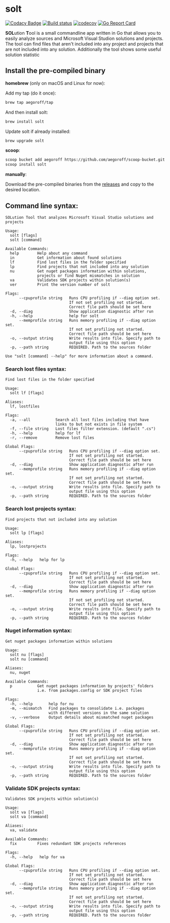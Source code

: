 solt
====

[![Codacy Badge](https://api.codacy.com/project/badge/Grade/b8b9bdf73cfb4e97888b6ff7b48bfc84)](https://app.codacy.com/manual/egoroff/solt?utm_source=github.com&utm_medium=referral&utm_content=aegoroff/solt&utm_campaign=Badge_Grade_Dashboard)
[![Build status](https://ci.appveyor.com/api/projects/status/tgx6ai9erbgfq2ij?svg=true)](https://ci.appveyor.com/project/aegoroff/solt) [![codecov](https://codecov.io/gh/aegoroff/solt/branch/master/graph/badge.svg)](https://codecov.io/gh/aegoroff/solt) [![Go Report Card](https://goreportcard.com/badge/github.com/aegoroff/solt)](https://goreportcard.com/report/github.com/aegoroff/solt)

**SOL**ution **T**ool is a small commandline app written in Go that allows you to easily analyze
sources and Microsoft Visual Studion solutions and projects.
The tool can find files that aren't included into any project and projects that
are not included into any solution. Additionally the tool shows some useful
solution statistic

## Install the pre-compiled binary

**homebrew** (only on macOS and Linux for now):

Add my tap (do it once):
```sh
brew tap aegoroff/tap
```
And then install solt:
```sh
brew install solt
```
Update solt if already installed:
```sh
brew upgrade solt
```

**scoop**:

```sh
scoop bucket add aegoroff https://github.com/aegoroff/scoop-bucket.git
scoop install solt
```

**manually**:

Download the pre-compiled binaries from the [releases](https://github.com/aegoroff/solt/releases) and
copy to the desired location.

Command line syntax:
--------------------
```
SOLution Tool that analyzes Microsoft Visual Studio solutions and projects

Usage:
  solt [flags]
  solt [command]

Available Commands:
  help        Help about any command
  in          Get information about found solutions
  lf          Find lost files in the folder specified
  lp          Find projects that not included into any solution
  nu          Get nuget packages information within solutions,
              projects or find Nuget mismatches in solution
  va          Validates SDK projects within solution(s)
  ver         Print the version number of solt

Flags:
      --cpuprofile string   Runs CPU profiling if --diag option set.
                            If not set profiling not started.
                            Correct file path should be set here
  -d, --diag                Show application diagnostic after run
  -h, --help                help for solt
      --memprofile string   Runs memory profiling if --diag option set.
                            If not set profiling not started.
                            Correct file path should be set here
  -o, --output string       Write results into file. Specify path to 
                            output file using this option
  -p, --path string         REQUIRED. Path to the sources folder

Use "solt [command] --help" for more information about a command.
```
### Search lost files syntax:

```
Find lost files in the folder specified

Usage:
  solt lf [flags]

Aliases:
  lf, lostfiles

Flags:
  -a, --all           Search all lost files including that have 
                      links to but not exists in file system
  -f, --file string   Lost files filter extension. (default ".cs")
  -h, --help          help for lf
  -r, --remove        Remove lost files

Global Flags:
      --cpuprofile string   Runs CPU profiling if --diag option set.
                            If not set profiling not started.
                            Correct file path should be set here
  -d, --diag                Show application diagnostic after run
      --memprofile string   Runs memory profiling if --diag option set.
                            If not set profiling not started.
                            Correct file path should be set here
  -o, --output string       Write results into file. Specify path to 
                            output file using this option
  -p, --path string         REQUIRED. Path to the sources folder
```
### Search lost projects syntax:
```
Find projects that not included into any solution

Usage:
  solt lp [flags]

Aliases:
  lp, lostprojects

Flags:
  -h, --help   help for lp

Global Flags:
      --cpuprofile string   Runs CPU profiling if --diag option set.
                            If not set profiling not started.
                            Correct file path should be set here
  -d, --diag                Show application diagnostic after run
      --memprofile string   Runs memory profiling if --diag option set.
                            If not set profiling not started.
                            Correct file path should be set here
  -o, --output string       Write results into file. Specify path to 
                            output file using this option
  -p, --path string         REQUIRED. Path to the sources folder

```
### Nuget information syntax:
```
Get nuget packages information within solutions

Usage:
  solt nu [flags]
  solt nu [command]

Aliases:
  nu, nuget

Available Commands:
  p           Get nuget packages information by projects' folders 
              i.e. from packages.config or SDK project files

Flags:
  -h, --help       help for nu
  -m, --mismatch   Find packages to consolidate i.e. packages 
                   with different versions in the same solution
  -v, --verbose    Output details about mismatched nuget packages

Global Flags:
      --cpuprofile string   Runs CPU profiling if --diag option set.
                            If not set profiling not started. 
                            Correct file path should be set here
  -d, --diag                Show application diagnostic after run
      --memprofile string   Runs memory profiling if --diag option set. 
                            If not set profiling not started. 
                            Correct file path should be set here
  -o, --output string       Write results into file. Specify path to 
                            output file using this option
  -p, --path string         REQUIRED. Path to the sources folder
```
### Validate SDK projects syntax:
```
Validates SDK projects within solution(s)

Usage:
  solt va [flags]
  solt va [command]

Aliases:
  va, validate

Available Commands:
  fix         Fixes redundant SDK projects references

Flags:
  -h, --help   help for va

Global Flags:
      --cpuprofile string   Runs CPU profiling if --diag option set.
                            If not set profiling not started.
                            Correct file path should be set here
  -d, --diag                Show application diagnostic after run
      --memprofile string   Runs memory profiling if --diag option set.
                            If not set profiling not started.
                            Correct file path should be set here
  -o, --output string       Write results into file. Specify path to 
                            output file using this option
  -p, --path string         REQUIRED. Path to the sources folder
```